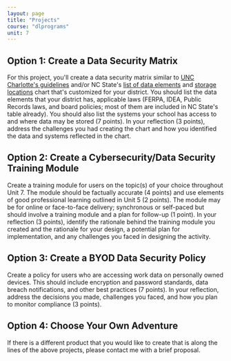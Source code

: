 ```yaml
---
layout: page
title: "Projects"
course: "dlprograms"
unit: 7
---
```

## Option 1: Create a Data Security Matrix
For this project, you'll create a data security matrix similar to [UNC Charlotte's guidelines][1] and/or NC State's [list of data elements][2] and [storage locations][3] chart that's customized for your district. You should list the data elements that your district has, applicable laws (FERPA, IDEA, Public Records laws, and board policies; most of them are included in NC State's table already).   You should also list the systems your school has access to and where data may be stored (7 points). In your reflection (3 points), address the challenges you had creating the chart and how you identified the data and systems reflected in the chart.

## Option 2: Create a Cybersecurity/Data Security Training Module
Create a training module for users on the topic(s) of your choice throughout Unit 7. The module should be factually accurate (4 points) and use elements of good professional learning outlined in Unit 5 (2 points). The module may be for online or face-to-face delivery; synchronous or self-paced but should involve a training module and a plan for follow-up (1 point). In your reflection (3 points), identify the rationale behind the training module you created and the rationale for your design, a potential plan for implementation, and any challenges you faced in designing the activity.

## Option 3: Create a BYOD Data Security Policy
Create a policy for users who are accessing work data on personally owned devices. This should include encryption and password standards, data breach notifications, and other best practices (7 points). In your reflection, address the decisions you made, challenges you faced, and how you plan to monitor compliance (3 points).

## Option 4: Choose Your Own Adventure
If there is a different product that you would like to create that is along the lines of the above projects, please contact me with a brief proposal.

[1]:	https://itservices.uncc.edu/iso/guideline-data-handling
[2]:	https://oit.ncsu.edu/it-security/data-framework/determining-sensitivity-levels-for-shared-data/#personal
[3]:	https://oit.ncsu.edu/it-security/data-framework/storage-locations-for-university-data/